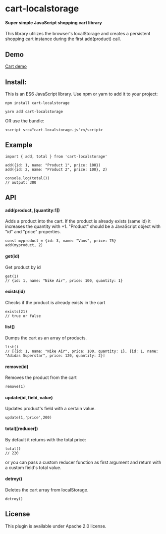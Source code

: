 # cart-localstorage

#### Super simple JavaScript shopping cart library

This library utilizes the browser's localStorage and creates a persistent shopping cart instance during the first add(product) call. 


## Demo 

[Cart demo](http://peet86.github.io/cart-localstorage)


## Install: 

This is an ES6 JavaScript library. 
Use npm or yarn to add it to your project: 

``` 
npm install cart-localstorage
```

```
yarn add cart-localstorage
```

OR use the bundle: 

```
<script src="cart-localstorage.js"></script>
```


## Example 

``` 
import { add, total } from 'cart-localstorage' 

add({id: 1, name: "Product 1", price: 100})
add({id: 2, name: "Product 2", price: 100}, 2)

console.log(total()) 
// output: 300
```



## API 

#### add(product, [quantity:1])

Adds a product into the cart. If the product is already exists (same id) it increases the quantity with +1. 
"Product" should be a JavaScript object with "id" and "price" properties.

```
const myproduct = {id: 3, name: "Vans", price: 75}
add(myproduct, 2)
```

#### get(id)

Get product by id 

```
get(1)
// {id: 1, name: "Nike Air", price: 100, quantity: 1}
```

#### exists(id)

Checks if the product is already exists in the cart

```
exists(21)
// true or false
```

#### list()

Dumps the cart as an array of products. 

``` 
list()
// [{id: 1, name: "Nike Air", price: 100, quantity: 1}, {id: 1, name: "Adidas Superstar", price: 120, quantity: 2}]
``` 

#### remove(id)

Removes the product from the cart

```
remove(1)
```

#### update(id, field, value)

Updates product's field with a certain value.
```
update(1,'price',200)
```

#### total([reducer])

By default it returns with the total price:  

```
total()
// 220
```
or you can pass a custom reducer function as first argument and return with a custom field's total value.


#### detroy()

Deletes the cart array from localStorage.

```
detroy()

```



## License

This plugin is available under Apache 2.0 license.